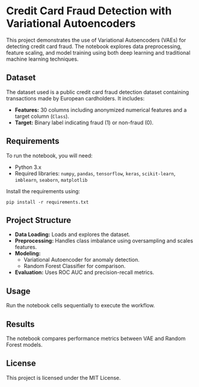 # Credit Card Fraud Detection with Variational Autoencoders

This project demonstrates the use of Variational Autoencoders (VAEs) for detecting credit card fraud. The notebook explores data preprocessing, feature scaling, and model training using both deep learning and traditional machine learning techniques.

## Dataset
The dataset used is a public credit card fraud detection dataset containing transactions made by European cardholders. It includes:
- **Features:** 30 columns including anonymized numerical features and a target column (`Class`).
- **Target:** Binary label indicating fraud (1) or non-fraud (0).

## Requirements
To run the notebook, you will need:
- Python 3.x
- Required libraries: `numpy`, `pandas`, `tensorflow`, `keras`, `scikit-learn`, `imblearn`, `seaborn`, `matplotlib`

Install the requirements using:
```
pip install -r requirements.txt
```

## Project Structure
- **Data Loading:** Loads and explores the dataset.
- **Preprocessing:** Handles class imbalance using oversampling and scales features.
- **Modeling:**
  - Variational Autoencoder for anomaly detection.
  - Random Forest Classifier for comparison.
- **Evaluation:** Uses ROC AUC and precision-recall metrics.

## Usage
Run the notebook cells sequentially to execute the workflow.

## Results
The notebook compares performance metrics between VAE and Random Forest models.

## License
This project is licensed under the MIT License.

